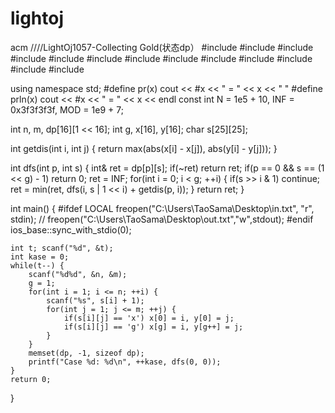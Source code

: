 # lightoj
acm
////LightOj1057-Collecting Gold(状态dp）
#include <algorithm>
#include <cctype>
#include <cmath>
#include <cstdio>
#include <cstdlib>
#include <cstring>
#include <iomanip>
#include <iostream>
#include <map>
#include <queue>
#include <string>
#include <set>
#include <vector>

using namespace std;
#define pr(x) cout << #x << " = " << x << "  "
#define prln(x) cout << #x << " = " << x << endl
const int N = 1e5 + 10, INF = 0x3f3f3f3f, MOD = 1e9 + 7;

int n, m, dp[16][1 << 16];
int g, x[16], y[16];
char s[25][25];

int getdis(int i, int j) {
    return max(abs(x[i] - x[j]), abs(y[i] - y[j]));
}

int dfs(int p, int s) {
    int& ret = dp[p][s];
    if(~ret) return ret;
    if(p == 0 && s == (1 << g) - 1) return 0;
    ret = INF;
    for(int i = 0; i < g; ++i) {
        if(s >> i & 1) continue;
        ret = min(ret, dfs(i, s | 1 << i) + getdis(p, i));
    }
    return ret;
}

int main() {
#ifdef LOCAL
    freopen("C:\\Users\\TaoSama\\Desktop\\in.txt", "r", stdin);
//  freopen("C:\\Users\\TaoSama\\Desktop\\out.txt","w",stdout);
#endif
    ios_base::sync_with_stdio(0);

    int t; scanf("%d", &t);
    int kase = 0;
    while(t--) {
        scanf("%d%d", &n, &m);
        g = 1;
        for(int i = 1; i <= n; ++i) {
            scanf("%s", s[i] + 1);
            for(int j = 1; j <= m; ++j) {
                if(s[i][j] == 'x') x[0] = i, y[0] = j;
                if(s[i][j] == 'g') x[g] = i, y[g++] = j;
            }
        }
        memset(dp, -1, sizeof dp);
        printf("Case %d: %d\n", ++kase, dfs(0, 0));
    }
    return 0;
}
